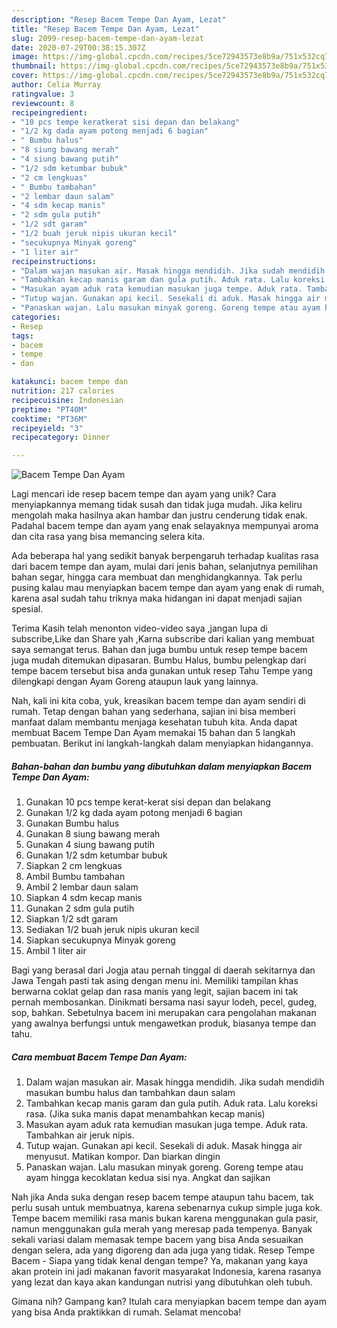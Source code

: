 ```yaml
---
description: "Resep Bacem Tempe Dan Ayam, Lezat"
title: "Resep Bacem Tempe Dan Ayam, Lezat"
slug: 2099-resep-bacem-tempe-dan-ayam-lezat
date: 2020-07-29T00:38:15.307Z
image: https://img-global.cpcdn.com/recipes/5ce72943573e8b9a/751x532cq70/bacem-tempe-dan-ayam-foto-resep-utama.jpg
thumbnail: https://img-global.cpcdn.com/recipes/5ce72943573e8b9a/751x532cq70/bacem-tempe-dan-ayam-foto-resep-utama.jpg
cover: https://img-global.cpcdn.com/recipes/5ce72943573e8b9a/751x532cq70/bacem-tempe-dan-ayam-foto-resep-utama.jpg
author: Celia Murray
ratingvalue: 3
reviewcount: 8
recipeingredient:
- "10 pcs tempe keratkerat sisi depan dan belakang"
- "1/2 kg dada ayam potong menjadi 6 bagian"
- " Bumbu halus"
- "8 siung bawang merah"
- "4 siung bawang putih"
- "1/2 sdm ketumbar bubuk"
- "2 cm lengkuas"
- " Bumbu tambahan"
- "2 lembar daun salam"
- "4 sdm kecap manis"
- "2 sdm gula putih"
- "1/2 sdt garam"
- "1/2 buah jeruk nipis ukuran kecil"
- "secukupnya Minyak goreng"
- "1 liter air"
recipeinstructions:
- "Dalam wajan masukan air. Masak hingga mendidih. Jika sudah mendidih masukan bumbu halus dan tambahkan daun salam"
- "Tambahkan kecap manis garam dan gula putih. Aduk rata. Lalu koreksi rasa. (Jika suka manis dapat menambahkan kecap manis)"
- "Masukan ayam aduk rata kemudian masukan juga tempe. Aduk rata. Tambahkan air jeruk nipis."
- "Tutup wajan. Gunakan api kecil. Sesekali di aduk. Masak hingga air menyusut. Matikan kompor. Dan biarkan dingin"
- "Panaskan wajan. Lalu masukan minyak goreng. Goreng tempe atau ayam hingga kecoklatan kedua sisi nya. Angkat dan sajikan"
categories:
- Resep
tags:
- bacem
- tempe
- dan

katakunci: bacem tempe dan 
nutrition: 217 calories
recipecuisine: Indonesian
preptime: "PT40M"
cooktime: "PT36M"
recipeyield: "3"
recipecategory: Dinner

---
```



![Bacem Tempe Dan Ayam](https://img-global.cpcdn.com/recipes/5ce72943573e8b9a/751x532cq70/bacem-tempe-dan-ayam-foto-resep-utama.jpg)

Lagi mencari ide resep bacem tempe dan ayam yang unik? Cara menyiapkannya memang tidak susah dan tidak juga mudah. Jika keliru mengolah maka hasilnya akan hambar dan justru cenderung tidak enak. Padahal bacem tempe dan ayam yang enak selayaknya mempunyai aroma dan cita rasa yang bisa memancing selera kita.

Ada beberapa hal yang sedikit banyak berpengaruh terhadap kualitas rasa dari bacem tempe dan ayam, mulai dari jenis bahan, selanjutnya pemilihan bahan segar, hingga cara membuat dan menghidangkannya. Tak perlu pusing kalau mau menyiapkan bacem tempe dan ayam yang enak di rumah, karena asal sudah tahu triknya maka hidangan ini dapat menjadi sajian spesial.

Terima Kasih telah menonton video-video saya ,jangan lupa di subscribe,Like dan Share yah ,Karna subscribe dari kalian yang membuat saya semangat terus. Bahan dan juga bumbu untuk resep tempe bacem juga mudah ditemukan dipasaran. Bumbu Halus, bumbu pelengkap dari tempe bacem tersebut bisa anda gunakan untuk resep Tahu Tempe yang dilengkapi dengan Ayam Goreng ataupun lauk yang lainnya.


Nah, kali ini kita coba, yuk, kreasikan bacem tempe dan ayam sendiri di rumah. Tetap dengan bahan yang sederhana, sajian ini bisa memberi manfaat dalam membantu menjaga kesehatan tubuh kita. Anda dapat membuat Bacem Tempe Dan Ayam memakai 15 bahan dan 5 langkah pembuatan. Berikut ini langkah-langkah dalam menyiapkan hidangannya.

<!--inarticleads1-->

##### Bahan-bahan dan bumbu yang dibutuhkan dalam menyiapkan Bacem Tempe Dan Ayam:

1. Gunakan 10 pcs tempe kerat-kerat sisi depan dan belakang
1. Gunakan 1/2 kg dada ayam potong menjadi 6 bagian
1. Gunakan  Bumbu halus
1. Gunakan 8 siung bawang merah
1. Gunakan 4 siung bawang putih
1. Gunakan 1/2 sdm ketumbar bubuk
1. Siapkan 2 cm lengkuas
1. Ambil  Bumbu tambahan
1. Ambil 2 lembar daun salam
1. Siapkan 4 sdm kecap manis
1. Gunakan 2 sdm gula putih
1. Siapkan 1/2 sdt garam
1. Sediakan 1/2 buah jeruk nipis ukuran kecil
1. Siapkan secukupnya Minyak goreng
1. Ambil 1 liter air


Bagi yang berasal dari Jogja atau pernah tinggal di daerah sekitarnya dan Jawa Tengah pasti tak asing dengan menu ini. Memiliki tampilan khas berwarna coklat gelap dan rasa manis yang legit, sajian bacem ini tak pernah membosankan. Dinikmati bersama nasi sayur lodeh, pecel, gudeg, sop, bahkan. Sebetulnya bacem ini merupakan cara pengolahan makanan yang awalnya berfungsi untuk mengawetkan produk, biasanya tempe dan tahu. 

<!--inarticleads2-->

##### Cara membuat Bacem Tempe Dan Ayam:

1. Dalam wajan masukan air. Masak hingga mendidih. Jika sudah mendidih masukan bumbu halus dan tambahkan daun salam
1. Tambahkan kecap manis garam dan gula putih. Aduk rata. Lalu koreksi rasa. (Jika suka manis dapat menambahkan kecap manis)
1. Masukan ayam aduk rata kemudian masukan juga tempe. Aduk rata. Tambahkan air jeruk nipis.
1. Tutup wajan. Gunakan api kecil. Sesekali di aduk. Masak hingga air menyusut. Matikan kompor. Dan biarkan dingin
1. Panaskan wajan. Lalu masukan minyak goreng. Goreng tempe atau ayam hingga kecoklatan kedua sisi nya. Angkat dan sajikan


Nah jika Anda suka dengan resep bacem tempe ataupun tahu bacem, tak perlu susah untuk membuatnya, karena sebenarnya cukup simple juga kok. Tempe bacem memiliki rasa manis bukan karena menggunakan gula pasir, namun menggunakan gula merah yang meresap pada tempenya. Banyak sekali variasi dalam memasak tempe bacem yang bisa Anda sesuaikan dengan selera, ada yang digoreng dan ada juga yang tidak. Resep Tempe Bacem - Siapa yang tidak kenal dengan tempe? Ya, makanan yang kaya akan protein ini jadi makanan favorit masyarakat Indonesia, karena rasanya yang lezat dan kaya akan kandungan nutrisi yang dibutuhkan oleh tubuh. 

Gimana nih? Gampang kan? Itulah cara menyiapkan bacem tempe dan ayam yang bisa Anda praktikkan di rumah. Selamat mencoba!

